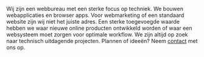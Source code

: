 Wij zijn een webbureau met een sterke focus op techniek. We bouwen webapplicaties en browser apps. Voor webmarketing of een standaard website zijn wij niet het juiste adres. Een sterke toegevoegde waarde hebben we waar nieuwe online producten ontwikkeld worden of waar een websysteem moet zorgen voor optimale workflow. We zijn altijd op zoek naar technisch uitdagende projecten. Plannen of ideeën? Neem [contact](#contact) met ons op.
